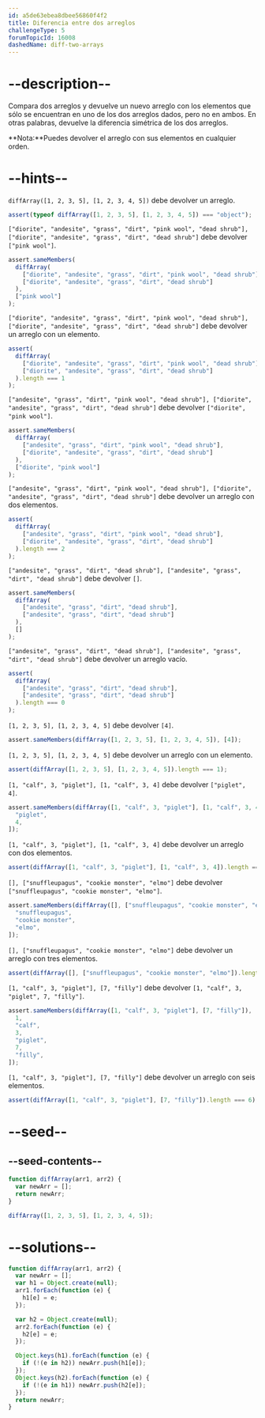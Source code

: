 ```yaml
---
id: a5de63ebea8dbee56860f4f2
title: Diferencia entre dos arreglos
challengeType: 5
forumTopicId: 16008
dashedName: diff-two-arrays
---
```


# --description--

Compara dos arreglos y devuelve un nuevo arreglo con los elementos que sólo se encuentran en uno de los dos arreglos dados, pero no en ambos. En otras palabras, devuelve la diferencia simétrica de los dos arreglos.

**Nota:**Puedes devolver el arreglo con sus elementos en cualquier orden.

# --hints--

`diffArray([1, 2, 3, 5], [1, 2, 3, 4, 5])` debe devolver un arreglo.

```js
assert(typeof diffArray([1, 2, 3, 5], [1, 2, 3, 4, 5]) === "object");
```

`["diorite", "andesite", "grass", "dirt", "pink wool", "dead shrub"], ["diorite", "andesite", "grass", "dirt", "dead shrub"]` debe devolver `["pink wool"]`.

```js
assert.sameMembers(
  diffArray(
    ["diorite", "andesite", "grass", "dirt", "pink wool", "dead shrub"],
    ["diorite", "andesite", "grass", "dirt", "dead shrub"]
  ),
  ["pink wool"]
);
```

`["diorite", "andesite", "grass", "dirt", "pink wool", "dead shrub"], ["diorite", "andesite", "grass", "dirt", "dead shrub"]` debe devolver un arreglo con un elemento.

```js
assert(
  diffArray(
    ["diorite", "andesite", "grass", "dirt", "pink wool", "dead shrub"],
    ["diorite", "andesite", "grass", "dirt", "dead shrub"]
  ).length === 1
);
```

`["andesite", "grass", "dirt", "pink wool", "dead shrub"], ["diorite", "andesite", "grass", "dirt", "dead shrub"]` debe devolver `["diorite", "pink wool"]`.

```js
assert.sameMembers(
  diffArray(
    ["andesite", "grass", "dirt", "pink wool", "dead shrub"],
    ["diorite", "andesite", "grass", "dirt", "dead shrub"]
  ),
  ["diorite", "pink wool"]
);
```

`["andesite", "grass", "dirt", "pink wool", "dead shrub"], ["diorite", "andesite", "grass", "dirt", "dead shrub"]` debe devolver un arreglo con dos elementos.

```js
assert(
  diffArray(
    ["andesite", "grass", "dirt", "pink wool", "dead shrub"],
    ["diorite", "andesite", "grass", "dirt", "dead shrub"]
  ).length === 2
);
```

`["andesite", "grass", "dirt", "dead shrub"], ["andesite", "grass", "dirt", "dead shrub"]` debe devolver `[]`.

```js
assert.sameMembers(
  diffArray(
    ["andesite", "grass", "dirt", "dead shrub"],
    ["andesite", "grass", "dirt", "dead shrub"]
  ),
  []
);
```

`["andesite", "grass", "dirt", "dead shrub"], ["andesite", "grass", "dirt", "dead shrub"]` debe devolver un arreglo vacío.

```js
assert(
  diffArray(
    ["andesite", "grass", "dirt", "dead shrub"],
    ["andesite", "grass", "dirt", "dead shrub"]
  ).length === 0
);
```

`[1, 2, 3, 5], [1, 2, 3, 4, 5]` debe devolver `[4]`.

```js
assert.sameMembers(diffArray([1, 2, 3, 5], [1, 2, 3, 4, 5]), [4]);
```

`[1, 2, 3, 5], [1, 2, 3, 4, 5]` debe devolver un arreglo con un elemento.

```js
assert(diffArray([1, 2, 3, 5], [1, 2, 3, 4, 5]).length === 1);
```

`[1, "calf", 3, "piglet"], [1, "calf", 3, 4]` debe devolver `["piglet", 4]`.

```js
assert.sameMembers(diffArray([1, "calf", 3, "piglet"], [1, "calf", 3, 4]), [
  "piglet",
  4,
]);
```

`[1, "calf", 3, "piglet"], [1, "calf", 3, 4]` debe devolver un arreglo con dos elementos.

```js
assert(diffArray([1, "calf", 3, "piglet"], [1, "calf", 3, 4]).length === 2);
```

`[], ["snuffleupagus", "cookie monster", "elmo"]` debe devolver `["snuffleupagus", "cookie monster", "elmo"]`.

```js
assert.sameMembers(diffArray([], ["snuffleupagus", "cookie monster", "elmo"]), [
  "snuffleupagus",
  "cookie monster",
  "elmo",
]);
```

`[], ["snuffleupagus", "cookie monster", "elmo"]` debe devolver un arreglo con tres elementos.

```js
assert(diffArray([], ["snuffleupagus", "cookie monster", "elmo"]).length === 3);
```

`[1, "calf", 3, "piglet"], [7, "filly"]` debe devolver `[1, "calf", 3, "piglet", 7, "filly"]`.

```js
assert.sameMembers(diffArray([1, "calf", 3, "piglet"], [7, "filly"]), [
  1,
  "calf",
  3,
  "piglet",
  7,
  "filly",
]);
```

`[1, "calf", 3, "piglet"], [7, "filly"]` debe devolver un arreglo con seis elementos.

```js
assert(diffArray([1, "calf", 3, "piglet"], [7, "filly"]).length === 6);
```

# --seed--

## --seed-contents--

```js
function diffArray(arr1, arr2) {
  var newArr = [];
  return newArr;
}

diffArray([1, 2, 3, 5], [1, 2, 3, 4, 5]);
```

# --solutions--

```js
function diffArray(arr1, arr2) {
  var newArr = [];
  var h1 = Object.create(null);
  arr1.forEach(function (e) {
    h1[e] = e;
  });

  var h2 = Object.create(null);
  arr2.forEach(function (e) {
    h2[e] = e;
  });

  Object.keys(h1).forEach(function (e) {
    if (!(e in h2)) newArr.push(h1[e]);
  });
  Object.keys(h2).forEach(function (e) {
    if (!(e in h1)) newArr.push(h2[e]);
  });
  return newArr;
}
```
